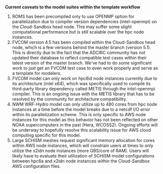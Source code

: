 
**Current caveats to the model suites within the template workflow**

1. ROMS has been precompiled only to use OPENMP option for parallelization due to compiler version dependencies (intel-openmpi) on the Cloud-Sandbox head node. This may suffer some slight computational performance but is still scalable over the hpc node instances.
2. FVCOM version 4.5 has been compiled within the Cloud-Sandbox head node, which is a few versions behind the master branch (version 5.1). This is directly due to the fact that the ADCIRC community has not updated their database to reflect compatible test cases within their latest version of the master branch.  We've had to do some significant work to just get an FVCOM test case to even work properly and serve as a template for modelers.
3. FVCOM model can only work on hpc6id node instances currently due to its architecture (intel x64), which was specifically used to compile its third-party library dependency called METIS through the intel-openmpi compiler. This is an ongoing issue with the METIS library that has to be resolved by the community for architecture compatibility.
4. NWM WRF-Hydro model can only utilize up to 480 cores from hpc node instances at a time before the model breaks due to a netcdf I/O error within its parallelization scheme. This is only specific to AWS node instances for this model as this behavior has not been reflected on other NOAA supercomputers in the past (Hera, WCOSS2). Ongoing efforts will be underway to hopefully resolve this scalability issue for AWS cloud computing specific for this model.
5. Large SCHISM meshes request significant memory allocation for cores within AWS node instances, which will constrain users at times to only utilize the x2idn node instances (more GBS/core of RAM). Users will likely have to evaluate their utilization of SCHISM model configurations between hpc6a and x2idn node instances within the Cloud-Sandbox AWS configuration files. 
